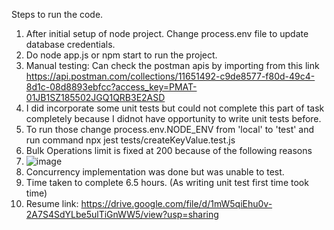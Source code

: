 Steps to run the code.
1. After initial setup of node project. Change process.env file to update database credentials.
2. Do node app.js or npm start to run the project.
3. Manual testing: Can check the postman apis by importing from this link https://api.postman.com/collections/11651492-c9de8577-f80d-49c4-8d1c-08d8893ebfcc?access_key=PMAT-01JB1SZ185502JGQ1QRB3E2ASD
4. I did incorporate some unit tests but could not complete this part of task completely because I didnot have opportunity to write unit tests before.
5. To run those change process.env.NODE_ENV from 'local' to 'test' and run command npx jest tests/createKeyValue.test.js
6. Bulk Operations limit is fixed at 200 because of the following reasons
7. ![image](https://github.com/user-attachments/assets/2710b024-1372-4df5-9789-f34835ebb3d9)
8.  Concurrency implementation was done but was unable to test.
9.  Time taken to complete 6.5 hours. (As writing unit test first time took time)
10.  Resume link: https://drive.google.com/file/d/1mW5qiEhu0v-2A7S4SdYLbe5ulTiGnWW5/view?usp=sharing
